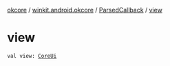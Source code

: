[okcore](../../index.md) / [winkit.android.okcore](../index.md) / [ParsedCallback](index.md) / [view](./view.md)

# view

`val view: `[`CoreUi`](../../winkit.android.okcore.uielements/-core-ui/index.md)